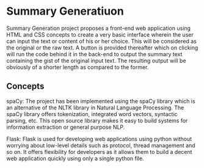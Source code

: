 # Summary Generatiuon

Summary Generation project proposes a front-end web application using HTML and CSS
concepts to create a very basic interface wherein the user can input the text or content of his or
her choice. This will be considered as the original or the raw text. A button is provided thereafter
which on clicking will run the code behind it in the back-end to output the summary text
containing the gist of the original input text. The resulting output will be obviously of a shorter
length as compared to the former.

## Concepts

spaCy: The project has been implemented using the spaCy library which is an alternative
of the NLTK library in Natural Language Processing. The spaCy library offers tokenization,
integrated word vectors, syntactic parsing, etc. This open source library makes it easy to build
systems for information extraction or general purpose NLP.

Flask: Flask is used for developing web applications using python without worrying
about low-level details such as protocol, thread management and so on. It offers flexibility for
developers as it allows them to build a decent web application quickly using only a single python
file.
